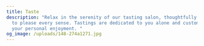 ```yaml
---
title: Taste
description: "Relax in the serenity of our tasting salon, thoughtfully designed
  to please every sense. Tastings are dedicated to you alone and customized for
  your personal enjoyment. "
og_image: /uploads/148-274a1271.jpg
---
```

